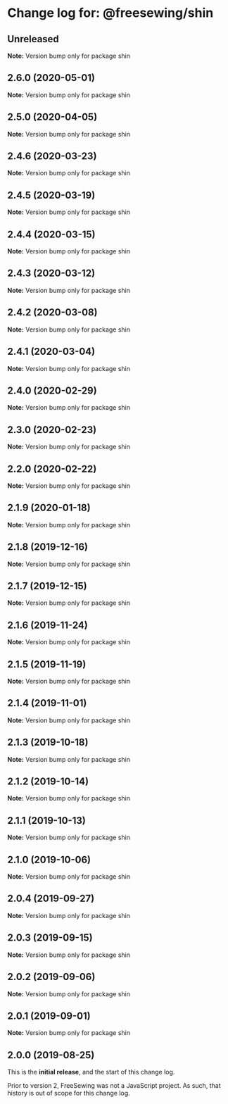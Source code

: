 # Change log for: @freesewing/shin

## Unreleased

**Note:** Version bump only for package shin

## 2.6.0 (2020-05-01)

**Note:** Version bump only for package shin

## 2.5.0 (2020-04-05)

**Note:** Version bump only for package shin

## 2.4.6 (2020-03-23)

**Note:** Version bump only for package shin

## 2.4.5 (2020-03-19)

**Note:** Version bump only for package shin

## 2.4.4 (2020-03-15)

**Note:** Version bump only for package shin

## 2.4.3 (2020-03-12)

**Note:** Version bump only for package shin

## 2.4.2 (2020-03-08)

**Note:** Version bump only for package shin

## 2.4.1 (2020-03-04)

**Note:** Version bump only for package shin

## 2.4.0 (2020-02-29)

**Note:** Version bump only for package shin

## 2.3.0 (2020-02-23)

**Note:** Version bump only for package shin

## 2.2.0 (2020-02-22)

**Note:** Version bump only for package shin

## 2.1.9 (2020-01-18)

**Note:** Version bump only for package shin

## 2.1.8 (2019-12-16)

**Note:** Version bump only for package shin

## 2.1.7 (2019-12-15)

**Note:** Version bump only for package shin

## 2.1.6 (2019-11-24)

**Note:** Version bump only for package shin

## 2.1.5 (2019-11-19)

**Note:** Version bump only for package shin

## 2.1.4 (2019-11-01)

**Note:** Version bump only for package shin

## 2.1.3 (2019-10-18)

**Note:** Version bump only for package shin

## 2.1.2 (2019-10-14)

**Note:** Version bump only for package shin

## 2.1.1 (2019-10-13)

**Note:** Version bump only for package shin

## 2.1.0 (2019-10-06)

**Note:** Version bump only for package shin

## 2.0.4 (2019-09-27)

**Note:** Version bump only for package shin

## 2.0.3 (2019-09-15)

**Note:** Version bump only for package shin

## 2.0.2 (2019-09-06)

**Note:** Version bump only for package shin

## 2.0.1 (2019-09-01)

**Note:** Version bump only for package shin

## 2.0.0 (2019-08-25)

This is the **initial release**, and the start of this change log.

Prior to version 2, FreeSewing was not a JavaScript project.
As such, that history is out of scope for this change log.

